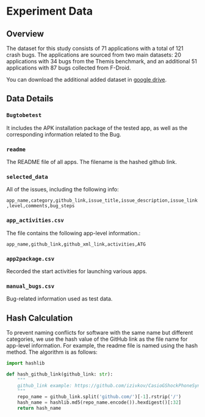 # Experiment Data

## Overview

The dataset for this study consists of 71 applications with a total of 121 crash bugs. The applications are sourced from two main datasets: 20 applications with 34 bugs from the Themis benchmark, and an additional 51 applications with 87 bugs collected from F-Droid.

You can download the additional added dataset in [google drive](https://drive.google.com/drive/folders/1vjCY1Tr6Tp_QctP_KpbeCb7-erTJn_-N?usp=sharing).

## Data Details

### `Bugtobetest`

It includes the APK installation package of the tested app, as well as the corresponding information related to the Bug.

### `readme`

The README file of all apps. The filename is the hashed github link.

### `selected_data`

All of the issues, including the following info:

`app_name,category,github_link,issue_title,issue_description,issue_link,level,comments,bug_steps`

### `app_activities.csv`

The file contains the following app-level information.:

`app_name,github_link,github_xml_link,activities,ATG`

### `app2package.csv`

Recorded the start activities for launching various apps.

### `manual_bugs.csv`

Bug-related information used as test data.


## Hash Calculation

To prevent naming conflicts for software with the same name but different categories, we use the hash value of the GitHub link as the file name for app-level information. For example, the readme file is named using the hash method. The algorithm is as follows:

```python
import hashlib

def hash_github_link(github_link: str):
    """
    github_link example: https://github.com/izivkov/CasioGShockPhoneSync
    """
    repo_name = github_link.split('github.com/')[-1].rstrip('/')
    hash_name = hashlib.md5(repo_name.encode()).hexdigest()[:32]
    return hash_name
```